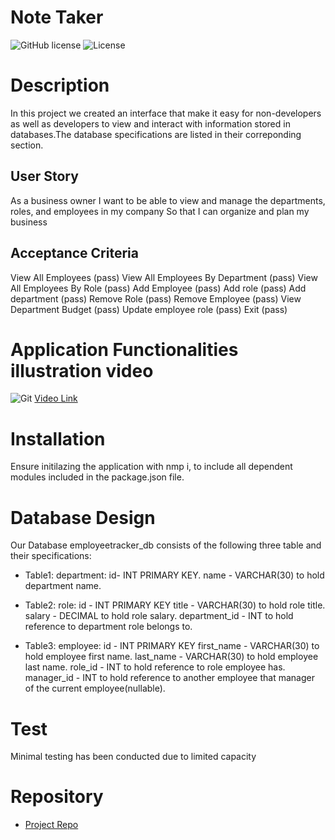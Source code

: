 # Note Taker
![GitHub license](https://img.shields.io/badge/Made%20by-%40Eng.JordanNaei-orange)
![License](https://img.shields.io/badge/License-ISC-blue.svg "License Badge")

# Description
In this project we created an interface that make it easy for non-developers as well as developers to view and interact with information stored in databases.The database specifications are listed in their correponding section.

## User Story

As a business owner
I want to be able to view and manage the departments, roles, and employees in my company
So that I can organize and plan my business

## Acceptance Criteria

View All Employees (pass)
View All Employees By Department (pass)
View All Employees By Role (pass)
Add Employee (pass)
Add role (pass)
Add department (pass)
Remove Role (pass)
Remove Employee (pass)
View Department Budget (pass)
Update employee role (pass)
Exit (pass)

# Application Functionalities illustration video
![Git](Assets/app.gif)
[Video Link](https://drive.google.com/file/d/1c2nS3zIwf2QqYfQfTVau4YpzGzX5bUUJ/view)


# Installation
Ensure initilazing the application with nmp i, to include all dependent modules included in the package.json file.

# Database Design
Our Database employeetracker_db consists of the following three table and their specifications:

- Table1: department:
  id- INT PRIMARY KEY.
  name - VARCHAR(30) to hold department name.

- Table2: role:
  id - INT PRIMARY KEY
  title -  VARCHAR(30) to hold role title.
  salary -  DECIMAL to hold role salary.
  department_id -  INT to hold reference to department role belongs to.

- Table3: employee:
  id - INT PRIMARY KEY
  first_name - VARCHAR(30) to hold employee first name.
  last_name - VARCHAR(30) to hold employee last name.
  role_id - INT to hold reference to role employee has.
  manager_id - INT to hold reference to another employee that manager of the current employee(nullable).

# Test
Minimal testing has been conducted due to limited capacity

# Repository

- [Project Repo](https://github.com/JordanNaei/employeeTracker)

